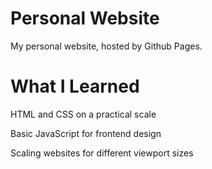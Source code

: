 # Personal Website

My personal website, hosted by Github Pages.

# What I Learned

HTML and CSS on a practical scale

Basic JavaScript for frontend design

Scaling websites for different viewport sizes
